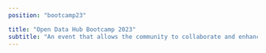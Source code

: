 ```yaml
---
position: "bootcamp23"

title: "Open Data Hub Bootcamp 2023"
subtitle: "An event that allows the community to collaborate and enhance the Open Data Hub through real-world business challenges."
---
```

